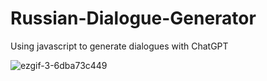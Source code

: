# Russian-Dialogue-Generator
Using javascript to generate dialogues with ChatGPT

![ezgif-3-6dba73c449](https://github.com/yuliaset/Russian-Dialogue-Generator/assets/141797202/4b786c93-1eea-45d1-aa86-7604c7d1d2fd)

